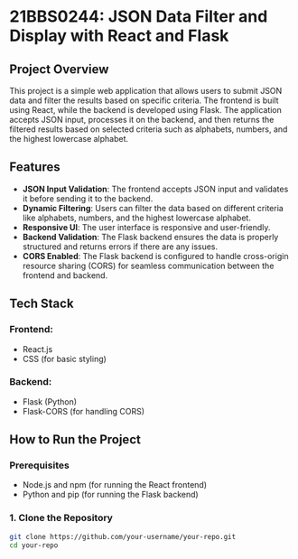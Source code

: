 # 21BBS0244: JSON Data Filter and Display with React and Flask

## Project Overview

This project is a simple web application that allows users to submit JSON data and filter the results based on specific criteria. The frontend is built using React, while the backend is developed using Flask. The application accepts JSON input, processes it on the backend, and then returns the filtered results based on selected criteria such as alphabets, numbers, and the highest lowercase alphabet.

## Features

- **JSON Input Validation**: The frontend accepts JSON input and validates it before sending it to the backend.
- **Dynamic Filtering**: Users can filter the data based on different criteria like alphabets, numbers, and the highest lowercase alphabet.
- **Responsive UI**: The user interface is responsive and user-friendly.
- **Backend Validation**: The Flask backend ensures the data is properly structured and returns errors if there are any issues.
- **CORS Enabled**: The Flask backend is configured to handle cross-origin resource sharing (CORS) for seamless communication between the frontend and backend.

## Tech Stack

### Frontend:
- React.js
- CSS (for basic styling)

### Backend:
- Flask (Python)
- Flask-CORS (for handling CORS)

## How to Run the Project

### Prerequisites
- Node.js and npm (for running the React frontend)
- Python and pip (for running the Flask backend)

### 1. Clone the Repository

```bash
git clone https://github.com/your-username/your-repo.git
cd your-repo
